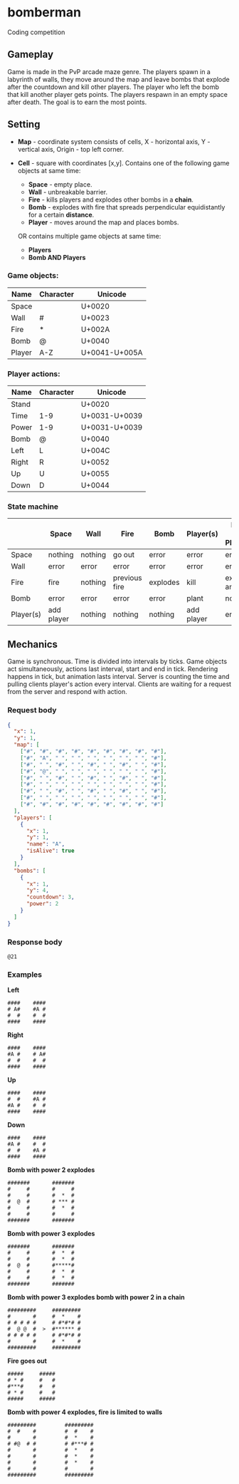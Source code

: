 # bomberman

Coding competition

## Gameplay

Game is made in the PvP arcade maze genre. 
The players spawn in a labyrinth of walls, they move around the map and leave bombs 
that explode after the countdown and kill other players.
The player who left the bomb that kill another player gets points.
The players respawn in an empty space after death.
The goal is to earn the most points.

## Setting

- **Map** - coordinate system consists of cells, X - horizontal axis, Y - vertical axis, Origin - top left corner.
- **Cell** - square with coordinates [x,y]. 
  Contains one of the following game objects at same time:
  - **Space** - empty place.
  - **Wall** - unbreakable barrier.
  - **Fire** - kills players and explodes other bombs in a **chain**.
  - **Bomb** - explodes with fire that spreads perpendicular equidistantly for a certain **distance**.
  - **Player** - moves around the map and places bombs.
  
  OR contains multiple game objects at same time:
  - **Players**
  - **Bomb AND Players**

### Game objects:

| Name   | Character | Unicode       |
|--------|-----------|---------------|
| Space  |           | U+0020        |
| Wall   | #         | U+0023        |
| Fire   | *         | U+002A        |
| Bomb   | @         | U+0040        |
| Player | A-Z       | U+0041-U+005A |

### Player actions:

| Name  | Character | Unicode       |
|-------|-----------|---------------|
| Stand |           | U+0020        |
| Time  | 1-9       | U+0031-U+0039 |
| Power | 1-9       | U+0031-U+0039 |
| Bomb  | @         | U+0040        |
| Left  | L         | U+004C        |
| Right | R         | U+0052        |
| Up    | U         | U+0055        |
| Down  | D         | U+0044        |

### State machine

|                    | Space      | Wall    | Fire          | Bomb     | Player(s)  | Bomb and Player(s) |
|--------------------|------------|---------|---------------|----------|------------|--------------------|
| Space              | nothing    | nothing | go out        | error    | error      | error              |
| Wall               | error      | error   | error         | error    | error      | error              |
| Fire               | fire       | nothing | previous fire | explodes | kill       | explodes and kill  |
| Bomb               | error      | error   | error         | error    | plant      | nothing            |
| Player(s)          | add player | nothing | nothing       | nothing  | add player | error              |

## Mechanics

Game is synchronous. Time is divided into intervals by ticks.
Game objects act simultaneously, actions last interval, start and end in tick.
Rendering happens in tick, but animation lasts interval.
Server is counting the time and pulling clients player's action every interval.
Clients are waiting for a request from the server and respond with action.

### Request body

```json
{
  "x": 1,
  "y": 1,
  "map": [
    ["#", "#", "#", "#", "#", "#", "#", "#", "#"],
    ["#", "A", " ", " ", " ", " ", " ", " ", "#"],
    ["#", " ", "#", " ", "#", " ", "#", " ", "#"],
    ["#", "@", " ", " ", " ", " ", " ", " ", "#"],
    ["#", " ", "#", " ", "#", " ", "#", " ", "#"],
    ["#", " ", " ", " ", " ", " ", " ", " ", "#"],
    ["#", " ", "#", " ", "#", " ", "#", " ", "#"],
    ["#", " ", " ", " ", " ", " ", " ", " ", "#"],
    ["#", "#", "#", "#", "#", "#", "#", "#", "#"]
  ],
  "players": [
    {
      "x": 1,
      "y": 1,
      "name": "A",
      "isAlive": true
    }
  ],
  "bombs": [
    {
      "x": 1,
      "y": 4,
      "countdown": 3,
      "power": 2
    }
  ]
}
```

### Response body

```
@21
```

### Examples

**Left**
```
####    ####
# A#    #A #
#  #    #  #
####    ####
```

**Right**
```
####    ####
#A #    # A#
#  #    #  #
####    ####
```

**Up**
```
####    ####
#  #    #A #
#A #    #  #
####    ####
```

**Down**
```
####    ####
#A #    #  #
#  #    #A #
####    ####
```

**Bomb with power 2 explodes**
```
#######       #######
#     #       #     #
#     #       #  *  #
#  @  #       # *** #
#     #       #  *  #
#     #       #     #
#######       #######
```

**Bomb with power 3 explodes**
```
#######       #######
#     #       #  *  #
#     #       #  *  #
#  @  #       #*****#
#     #       #  *  #
#     #       #  *  #
#######       #######
```

**Bomb with power 3 explodes bomb with power 2 in a chain**
```
#########     #########
#       #     #  *    #
# # # # #     # #*#*# #
#  @ @  #  >  #****** #
# # # # #     # #*#*# #
#       #     #  *    #
#########     #########
```

**Fire goes out**
```
#####     #####
# * #     #   #
#***#     #   #
# * #     #   #
#####     #####
```

**Bomb with power 4 explodes, fire is limited to walls**
```
#########         #########
#  #    #         #  #    #
#       #         #  *    #
# #@  # #         # #***# #
#       #         #  *    #
#       #         #  *    #
#       #         #  *    #
#       #         #       #
#########         #########
```
